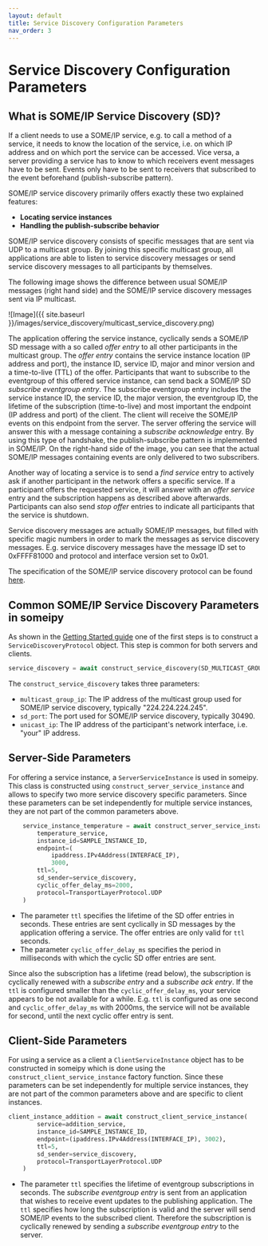 ```yaml
---
layout: default
title: Service Discovery Configuration Parameters
nav_order: 3
---
```


<style type="text/css">
pre > code.language-mermaid {
    display: flex;
    justify-content: center;
    align-items: center;
}

p:has(img) {
    display: flex;
    justify-content: center;
    align-items: center;
}
</style>

# Service Discovery Configuration Parameters

## What is SOME/IP Service Discovery (SD)?

If a client needs to use a SOME/IP service, e.g. to call a method of a service, it needs to know the location of the service, i.e. on which IP address and on which port the service can be accessed. Vice versa, a server providing a service has to know to which receivers event messages have to be sent. Events only have to be sent to receivers that subscribed to the event beforehand (publish-subscribe pattern).

SOME/IP service discovery primarily offers exactly these two explained features:
- **Locating service instances**
- **Handling the publish-subscribe behavior**

SOME/IP service discovery consists of specific messages that are sent via UDP to a multicast group. By joining this specific multicast group, all applications are able to listen to service discovery messages or send service discovery messages to all participants by themselves.

The following image shows the difference between usual SOME/IP messages (right hand side) and the SOME/IP service discovery messages sent via IP multicast.

![Image]({{ site.baseurl }}/images/service_discovery/multicast_service_discovery.png)

The application offering the service instance, cyclically sends a SOME/IP SD message with a so called *offer entry* to all other participants in the multicast group. The *offer entry* contains the service instance location (IP address and port), the instance ID, service ID, major and minor version and a time-to-live (TTL) of the offer. Participants that want to subscribe to the eventgroup of this offered service instance, can send back a SOME/IP SD *subscribe eventgroup entry*. The subscribe eventgroup entry includes the service instance ID, the service ID, the major version, the eventgroup ID, the lifetime of the subscription (time-to-live) and most important the endpoint (IP address and port) of the client. The client will receive the SOME/IP events on this endpoint from the server. The server offering the service will answer this with a message containing a *subscribe acknowledge* entry. By using this type of handshake, the publish-subscribe pattern is implemented in SOME/IP. On the right-hand side of the image, you can see that the actual SOME/IP messages containing events are only delivered to two subscribers.

Another way of locating a service is to send a *find service* entry to actively ask if another participant in the network offers a specific service. If a participant offers the requested service, it will answer with an *offer service* entry and the subscription happens as described above afterwards. Participants can also send *stop offer* entries to indicate all participants that the service is shutdown.

Service discovery messages are actually SOME/IP messages, but filled with specific magic numbers in order to mark the messages as service discovery messages. E.g. service discovery messages have the message ID set to 0xFFFF81000 and protocol and interface version set to 0x01.

The specification of the SOME/IP service discovery protocol can be found [here](https://www.autosar.org/fileadmin/standards/R22-11/FO/AUTOSAR_PRS_SOMEIPServiceDiscoveryProtocol.pdf).

## Common SOME/IP Service Discovery Parameters in someipy

As shown in the [Getting Started guide](https://chrizog.github.io/someipy/) one of the first steps is to construct a `ServiceDiscoveryProtocol` object. This step is common for both servers and clients.

```python
service_discovery = await construct_service_discovery(SD_MULTICAST_GROUP, SD_PORT, INTERFACE_IP)
```

The `construct_service_discovery` takes three parameters:
- `multicast_group_ip`: The IP address of the multicast group used for SOME/IP service discovery, typically "224.224.224.245".
- `sd_port`: The port used for SOME/IP service discovery, typically 30490.
- `unicast_ip`: The IP address of the participant's network interface, i.e. "your" IP address.

## Server-Side Parameters
For offering a service instance, a `ServerServiceInstance` is used in someipy. This class is constructed using `construct_server_service_instance` and allows to specify two more service discovery specific parameters. Since these parameters can be set independently for multiple service instances, they are not part of the common parameters above.

```python
    service_instance_temperature = await construct_server_service_instance(
        temperature_service,
        instance_id=SAMPLE_INSTANCE_ID,
        endpoint=(
            ipaddress.IPv4Address(INTERFACE_IP),
            3000,
        ttl=5,
        sd_sender=service_discovery,
        cyclic_offer_delay_ms=2000,
        protocol=TransportLayerProtocol.UDP
    )
```

- The parameter `ttl` specifies the lifetime of the SD offer entries in seconds. These entries are sent cyclically in SD messages by the application offering a service. The offer entries are only valid for `ttl` seconds.
- The parameter `cyclic_offer_delay_ms` specifies the period in milliseconds with which the cyclic SD offer entries are sent.

Since also the subscription has a lifetime (read below), the subscription is cyclically renewed with a *subscribe entry* and a *subscribe ack entry*. If the `ttl` is configured smaller than the `cyclic_offer_delay_ms`, your service appears to be not available for a while. E.g. `ttl` is configured as one second and `cyclic_offer_delay_ms` with 2000ms, the service will not be available for second, until the next cyclic offer entry is sent.

## Client-Side Parameters
For using a service as a client a `ClientServiceInstance` object has to be constructed in someipy which is done using the `construct_client_service_instance` factory function. Since these parameters can be set independently for multiple service instances, they are not part of the common parameters above and are specific to client instances.

```python
client_instance_addition = await construct_client_service_instance(
        service=addition_service,
        instance_id=SAMPLE_INSTANCE_ID,
        endpoint=(ipaddress.IPv4Address(INTERFACE_IP), 3002),
        ttl=5,
        sd_sender=service_discovery,
        protocol=TransportLayerProtocol.UDP
    )
```

- The parameter `ttl` specifies the lifetime of eventgroup subscriptions in seconds. The *subscribe eventgroup entry* is sent from an application that wishes to receive event updates to the publishing application. The `ttl` specifies how long the subscription is valid and the server will send SOME/IP events to the subscribed client. Therefore the subscription is cyclically renewed by sending a *subscribe eventgroup entry* to the server.
